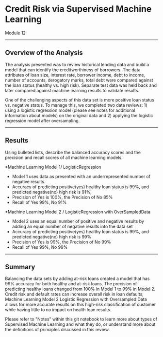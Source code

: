 # Credit Risk via Supervised Machine Learning
Module 12

---
## Overview of the Analysis
The analysis presented was to review historical lending data and build a model that can identify the creditworthiness of borrowers. The data attributes of loan size, interest rate, borrower income, debt to income, number of accounts, derogatory marks, total debt were compared against the loan status (healthy vs. high risk).   Separate test data was held back and later compared against machine learning results to validate results.  

One of the challenging aspects of this data set is more positive loan status vs. negative status. 
To manage this, we completed two data reviews: 1) using a logistic regression model (please see notes for additional information about models) on the original data and 2) applying the logistic regression model after oversampling.   

---
## Results
Using bulleted lists, describe the balanced accuracy scores and the precision and recall scores of all machine learning models.

*Machine Learning Model 1/ LogisticRegression
  * Model 1 uses data as presented with an underrepresented number of negative results.    
  * Accuracy of predicting positive(yes) healthy loan status is 99%, and predicted negative(no) high risk is 91%,
  * Precision of Yes is 100%, the Precision of No 85%
  * Recall of Yes 99%, No 91%

*Machine Learning Model 2 / LogisticRegression with OverSampledData
 * Model 2 uses an equal number of positive and negative results by adding an equal number of negative results into the data set
 * Accuracy of predicting positive(yes) healthy loan status is 99%, and predicted negative(no) high risk is 99% 
 * Precision of Yes is 99%, the Precision of No 99%  
 * Recall of Yes 99%, No 99%

---
## Summary
Balancing the data sets by adding at-risk loans created a model that has 99% accuracy for both healthy and at-risk loans.   The precision of predicting healthy loans changed from 100% in Model 1 to 99% in Model 2.   
Credit risk and default rates can increase overall risk in loan defaults; Machine Learning Model 2 Logistic Regression with Oversampled Data allows for more accurate results on this high-risk classification of customer while having little to no impact on health loan results.   


Please refer to "Notes" within this git notebook to learn more about types of Supervised Machine Learning and what they do, or understand more about the definitions of principles discussed in this review.  
